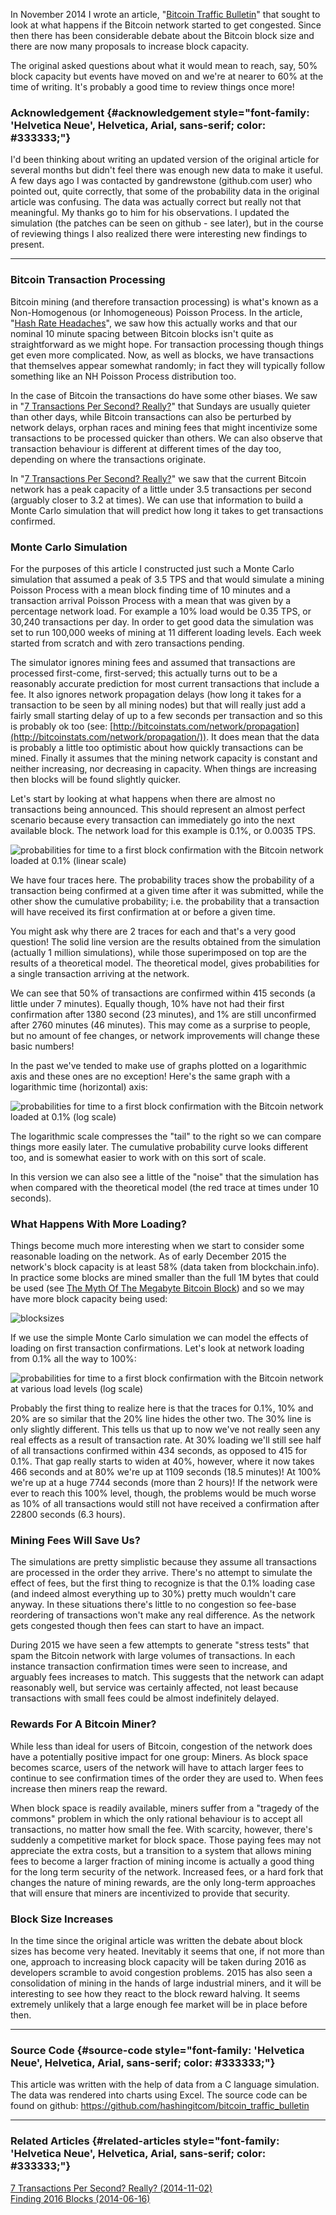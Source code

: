 In November 2014 I wrote an article, \"[Bitcoin Traffic
Bulletin](index.php?option=com_content&view=article&id=34:bitcoin-traffic-bulletin&catid=8:analysis&Itemid=110)\"
that sought to look at what happens if the Bitcoin network started to
get congested. Since then there has been considerable debate about the
Bitcoin block size and there are now many proposals to increase block
capacity.

The original asked questions about what it would mean to reach, say, 50%
block capacity but events have moved on and we're at nearer to 60% at
the time of writing. It's probably a good time to review things once
more!

### Acknowledgement {#acknowledgement style="font-family: 'Helvetica Neue', Helvetica, Arial, sans-serif; color: #333333;"}

I'd been thinking about writing an updated version of the original
article for several months but didn't feel there was enough new data to
make it useful. A few days ago I was contacted by gandrewstone
(github.com user) who pointed out, quite correctly, that some of the
probability data in the original article was confusing. The data was
actually correct but really not that meaningful. My thanks go to him for
his observations. I updated the simulation (the patches can be seen on
github - see later), but in the course of reviewing things I also
realized there were interesting new findings to present.

------------------------------------------------------------------------

### Bitcoin Transaction Processing

Bitcoin mining (and therefore transaction processing) is what's known
as a Non-Homogenous (or Inhomogeneous) Poisson Process. In the article,
\"[Hash Rate
Headaches](index.php?option=com_content&view=article&id=27:hash-rate-headaches&catid=8:analysis&Itemid=110)\",
we saw how this actually works and that our nominal 10 minute spacing
between Bitcoin blocks isn't quite as straightforward as we might hope.
For transaction processing though things get even more complicated. Now,
as well as blocks, we have transactions that themselves appear somewhat
randomly; in fact they will typically follow something like an NH
Poisson Process distribution too.

In the case of Bitcoin the transactions do have some other biases. We
saw in \"[7 Transactions Per Second?
Really?](administrator/index.php?option=com_content&task=article.edit&id=33)\"
that Sundays are usually quieter than other days, while Bitcoin
transactions can also be perturbed by network delays, orphan races and
mining fees that might incentivize some transactions to be processed
quicker than others. We can also observe that transaction behaviour is
different at different times of the day too, depending on where the
transactions originate.

In \"[7 Transactions Per Second?
Really?](administrator/index.php?option=com_content&task=article.edit&id=33)\"
we saw that the current Bitcoin network has a peak capacity of a little
under 3.5 transactions per second (arguably closer to 3.2 at times). We
can use that information to build a Monte Carlo simulation that will
predict how long it takes to get transactions confirmed.

### Monte Carlo Simulation

For the purposes of this article I constructed just such a Monte Carlo
simulation that assumed a peak of 3.5 TPS and that would simulate a
mining Poisson Process with a mean block finding time of 10 minutes and
a transaction arrival Poisson Process with a mean that was given by a
percentage network load. For example a 10% load would be 0.35 TPS, or
30,240 transactions per day. In order to get good data the simulation
was set to run 100,000 weeks of mining at 11 different loading levels.
Each week started from scratch and with zero transactions pending.

The simulator ignores mining fees and assumed that transactions are
processed first-come, first-served; this actually turns out to be a
reasonably accurate prediction for most current transactions that
include a fee. It also ignores network propagation delays (how long it
takes for a transaction to be seen by all mining nodes) but that will
really just add a fairly small starting delay of up to a few seconds per
transaction and so this is probably ok too (see:
[http://bitcoinstats.com/network/propagation](http://bitcoinstats.com/network/propagation/)).
It does mean that the data is probably a little too optimistic about how
quickly transactions can be mined. Finally it assumes that the mining
network capacity is constant and neither increasing, nor decreasing in
capacity. When things are increasing then blocks will be found slightly
quicker.

Let's start by looking at what happens when there are almost no
transactions being announced. This should represent an almost perfect
scenario because every transaction can immediately go into the next
available block. The network load for this example is 0.1%, or 0.0035
TPS.

![probabilities for time to a first block confirmation with the Bitcoin network loaded at 0.1% (linear scale)](./first-conf-0-linear.png)

We have four traces here. The probability traces show the probability of
a transaction being confirmed at a given time after it was submitted,
while the other show the cumulative probability; i.e. the probability
that a transaction will have received its first confirmation at or
before a given time.

You might ask why there are 2 traces for each and that's a very good
question! The solid line version are the results obtained from the
simulation (actually 1 million simulations), while those superimposed on
top are the results of a theoretical model. The theoretical model, gives
probabilities for a single transaction arriving at the network.

We can see that 50% of transactions are confirmed within 415 seconds (a
little under 7 minutes). Equally though, 10% have not had their first
confirmation after 1380 second (23 minutes), and 1% are still
unconfirmed after 2760 minutes (46 minutes). This may come as a surprise
to people, but no amount of fee changes, or network improvements will
change these basic numbers!

In the past we've tended to make use of graphs plotted on a logarithmic
axis and these ones are no exception! Here's the same graph with a
logarithmic time (horizontal) axis:

![probabilities for time to a first block confirmation with the Bitcoin network loaded at 0.1% (log scale)](./first-conf-0-log.png)

The logarithmic scale compresses the \"tail\" to the right so we can
compare things more easily later. The cumulative probability curve looks
different too, and is somewhat easier to work with on this sort of
scale.

In this version we can also see a little of the \"noise\" that the
simulation has when compared with the theoretical model (the red trace
at times under 10 seconds).

### What Happens With More Loading?

Things become much more interesting when we start to consider some
reasonable loading on the network. As of early December 2015 the
network's block capacity is at least 58% (data taken from
blockchain.info). In practice some blocks are mined smaller than the
full 1M bytes that could be used (see [The Myth Of The Megabyte Bitcoin
Block](index.php?option=com_content&view=article&id=39:the-myth-of-the-megabyte-bitcoin-block&catid=8:analysis&Itemid=110))
and so we may have more block capacity being used:

![blocksizes](./blocksizes.png)

If we use the simple Monte Carlo simulation we can model the effects of
loading on first transaction confirmations. Let's look at network
loading from 0.1% all the way to 100%:

![probabilities for time to a first block confirmation with the Bitcoin
network at various load levels (log
scale)](./first-conf-0-100.png)

Probably the first thing to realize here is that the traces for 0.1%,
10% and 20% are so similar that the 20% line hides the other two. The
30% line is only slightly different. This tells us that up to now we've
not really seen any real effects as a result of transaction rate. At 30%
loading we'll still see half of all transactions confirmed within 434
seconds, as opposed to 415 for 0.1%. That gap really starts to widen at
40%, however, where it now takes 466 seconds and at 80% we're up at
1109 seconds (18.5 minutes)! At 100% we're up at a huge 7744 seconds
(more than 2 hours)! If the network were ever to reach this 100% level,
though, the problems would be much worse as 10% of all transactions
would still not have received a confirmation after 22800 seconds (6.3
hours).

### Mining Fees Will Save Us?

The simulations are pretty simplistic because they assume all
transactions are processed in the order they arrive. There's no attempt
to simulate the effect of fees, but the first thing to recognize is that
the 0.1% loading case (and indeed almost everything up to 30%) pretty
much wouldn't care anyway. In these situations there's little to no
congestion so fee-base reordering of transactions won't make any real
difference. As the network gets congested though then fees can start to
have an impact.

During 2015 we have seen a few attempts to generate \"stress tests\"
that spam the Bitcoin network with large volumes of transactions. In
each instance transaction confirmation times were seen to increase, and
arguably fees increases to match. This suggests that the network can
adapt reasonably well, but service was certainly affected, not least
because transactions with small fees could be almost indefinitely
delayed.

### Rewards For A Bitcoin Miner?

While less than ideal for users of Bitcoin, congestion of the network
does have a potentially positive impact for one group: Miners. As block
space becomes scarce, users of the network will have to attach larger
fees to continue to see confirmation times of the order they are used
to. When fees increase then miners reap the reward.

When block space is readily available, miners suffer from a \"tragedy of
the commons\" problem in which the only rational behaviour is to accept
all transactions, no matter how small the fee. With scarcity, however,
there's suddenly a competitive market for block space. Those paying
fees may not appreciate the extra costs, but a transition to a system
that allows mining fees to become a larger fraction of mining income is
actually a good thing for the long term security of the network.
Increased fees, or a hard fork that changes the nature of mining
rewards, are the only long-term approaches that will ensure that miners
are incentivized to provide that security.

### Block Size Increases

In the time since the original article was written the debate about
block sizes has become very heated. Inevitably it seems that one, if not
more than one, approach to increasing block capacity will be taken
during 2016 as developers scramble to avoid congestion problems. 2015
has also seen a consolidation of mining in the hands of large industrial
miners, and it will be interesting to see how they react to the block
reward halving. It seems extremely unlikely that a large enough fee
market will be in place before then.

------------------------------------------------------------------------

### Source Code {#source-code style="font-family: 'Helvetica Neue', Helvetica, Arial, sans-serif; color: #333333;"}

This article was written with the help of data from a C language
simulation. The data was rendered into charts using Excel. The source
code can be found on
github: <https://github.com/hashingitcom/bitcoin_traffic_bulletin>[\
](https://github.com/hashingitcom/pool_wars)

------------------------------------------------------------------------

### Related Articles {#related-articles style="font-family: 'Helvetica Neue', Helvetica, Arial, sans-serif; color: #333333;"}

[7 Transactions Per Second? Really?
(2014-11-02)](index.php?option=com_content&view=article&id=33:7-transactions-per-second&catid=8:analysis&Itemid=110)[\
Finding 2016 Blocks
(2014-06-16)](index.php?option=com_content&view=article&id=30:finding-2016-blocks&catid=8:analysis&Itemid=110)
